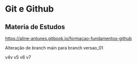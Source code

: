 # Git e Github 
## Materia de Estudos 
https://aline-antunes.gitbook.io/formacao-fundamentos-github

Alteração de branch main para branch versao_01



v4v
v5
v6
v7